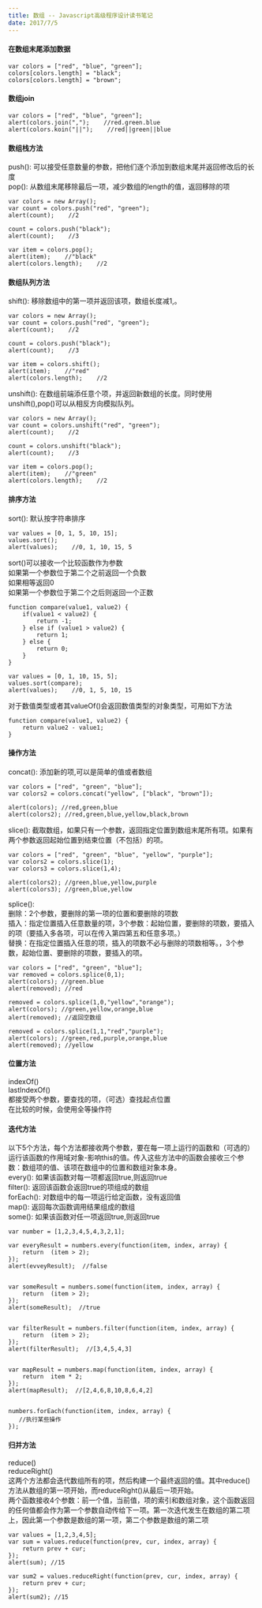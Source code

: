 ```yaml
---
title: 数组 -- Javascript高级程序设计读书笔记
date: 2017/7/5
---
```


#### 在数组末尾添加数据
```
var colors = ["red", "blue", "green"];
colors[colors.length] = "black";
colors[colors.length] = "brown";
```

#### 数组join

```
var colors = ["red", "blue", "green"];
alert(colors.join(",");    //red.green.blue
alert(colors.koin("||");    //red||green||blue
```

#### 数组栈方法  
push(): 可以接受任意数量的参数，把他们逐个添加到数组末尾并返回修改后的长度  
pop(): 从数组末尾移除最后一项，减少数组的length的值，返回移除的项

```
var colors = new Array();
var count = colors.push("red", "green");
alert(count);    //2

count = colors.push("black");
alert(count);    //3

var item = colors.pop();
alert(item);    //"black"
alert(colors.length);    //2
```
#### 数组队列方法  
shift(): 移除数组中的第一项并返回该项，数组长度减1,。

```
var colors = new Array();
var count = colors.push("red", "green");
alert(count);    //2

count = colors.push("black");
alert(count);    //3

var item = colors.shift();
alert(item);    //"red"
alert(colors.length);    //2
```
unshift(): 在数组前端添任意个项，并返回新数组的长度。同时使用unshift(),pop()可以从相反方向模拟队列。

```
var colors = new Array();
var count = colors.unshift("red", "green");
alert(count);    //2

count = colors.unshift("black");
alert(count);    //3

var item = colors.pop();
alert(item);    //"green"
alert(colors.length);    //2
```

#### 排序方法  
sort(): 默认按字符串排序

```
var values = [0, 1, 5, 10, 15];
values.sort();
alert(values);    //0, 1, 10, 15, 5
```
sort()可以接收一个比较函数作为参数  
如果第一个参数位于第二个之前返回一个负数  
如果相等返回0  
如果第一个参数位于第二个之后则返回一个正数  

```
function compare(value1, value2) {
    if(value1 < value2) {
        return -1;
    } else if (value1 > value2) {
        return 1;
    } else {
        return 0;
    }
}

var values = [0, 1, 10, 15, 5];
values.sort(compare);
alert(values);    //0, 1, 5, 10, 15
```
对于数值类型或者其valueOf()会返回数值类型的对象类型，可用如下方法

```
function compare(value1, value2) {
    return value2 - value1;
}
```

#### 操作方法  
concat(): 添加新的项,可以是简单的值或者数组

```
var colors = ["red", "green", "blue"];
var colors2 = colors.concat("yellow", ["black", "brown"]);

alert(colors); //red,green,blue
alert(colors2); //red,green,blue,yellow,black,brown
```
slice(): 截取数组，如果只有一个参数，返回指定位置到数组末尾所有项。如果有两个参数返回起始位置到结束位置（不包括）的项。

```
var colors = ["red", "green", "blue", "yellow", "purple"];
var colors2 = colors.slice(1);
var colors3 = colors.slice(1,4);

alert(colors2); //green,blue,yellow,purple
alert(colors3); //green,blue,yellow
```
splice():  
删除：2个参数，要删除的第一项的位置和要删除的项数  
插入：指定位置插入任意数量的项，3个参数：起始位置，要删除的项数，要插入的项（要插入多各项，可以在传入第四第五和任意多项。）  
替换：在指定位置插入任意的项，插入的项数不必与删除的项数相等。，3个参数，起始位置、要删除的项数，要插入的项。 

```
var colors = ["red", "green", "blue"];
var removed = colors.splice(0,1);
alert(colors); //green.blue
alert(removed); //red 

removed = colors.splice(1,0,"yellow","orange");
alert(colors); //green,yellow,orange,blue
alert(removed); //返回空数组

removed = colors.splice(1,1,"red","purple");
alert(colors); //green,red,purple,orange,blue
alert(removed); //yellow
```
#### 位置方法  
indexOf()  
lastIndexOf()  
都接受两个参数，要查找的项，（可选）查找起点位置  
在比较的时候，会使用全等操作符

#### 迭代方法  
以下5个方法，每个方法都接收两个参数，要在每一项上运行的函数和（可选的）运行该函数的作用域对象-影响this的值。传入这些方法中的函数会接收三个参数：数组项的值、该项在数组中的位置和数组对象本身。  
every(): 如果该函数对每一项都返回true,则返回true  
filter(): 返回该函数会返回true的项组成的数组  
forEach(): 对数组中的每一项运行给定函数，没有返回值  
map(): 返回每次函数调用结果组成的数组  
some(): 如果该函数对任一项返回true,则返回true  

```
var number = [1,2,3,4,5,4,3,2,1];

var everyResult = numbers.every(function(item, index, array) {
    return  (item > 2);
});
alert(evveyResult);  //false


var someResult = numbers.some(function(item, index, array) {
    return  (item > 2);
});
alert(someResult);  //true


var filterResult = numbers.filter(function(item, index, array) {
    return  (item > 2);
});
alert(filterResult);  //[3,4,5,4,3]


var mapResult = numbers.map(function(item, index, array) {
    return  item * 2;
});
alert(mapResult);  //[2,4,6,8,10,8,6,4,2]


numbers.forEach(function(item, index, array) {
   //执行某些操作
});
```
#### 归并方法  
reduce()  
reduceRight()  
这两个方法都会迭代数组所有的项，然后构建一个最终返回的值。其中reduce()方法从数组的第一项开始，而reduceRight()从最后一项开始。  
两个函数接收4个参数：前一个值，当前值，项的索引和数组对象，这个函数返回的任何值都会作为第一个参数自动传给下一项。第一次迭代发生在数组的第二项上，因此第一个参数是数组的第一项，第二个参数是数组的第二项  

```
var values = [1,2,3,4,5];
var sum = values.reduce(function(prev, cur, index, array) {
    return prev + cur;
});
alert(sum); //15

var sum2 = values.reduceRight(function(prev, cur, index, array) {
    return prev + cur;
});
alert(sum2); //15
```




